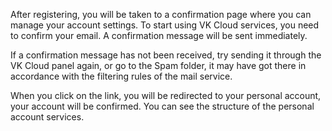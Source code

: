 After registering, you will be taken to a confirmation page where you can manage your account settings. To start using VK Cloud services, you need to confirm your email. A confirmation message will be sent immediately.

<warn>

If a confirmation message has not been received, try sending it through the VK Cloud panel again, or go to the Spam folder, it may have got there in accordance with the filtering rules of the mail service.

</warn>

When you click on the link, you will be redirected to your personal account, your account will be confirmed. You can see the structure of the personal account services.
